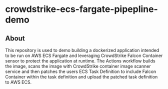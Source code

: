 # crowdstrike-ecs-fargate-pipepline-demo

## About
This repository is used to demo building a dockerized application intended to be run on AWS ECS Fargate and leveraging CrowdStrike Falcon Container sensor to protect the application at runtime. The Actions workflow builds the image, scans the image with CrowdStrike container image scanner service and then patches the users ECS Task Definition to include Falcon Container within the task definition and upload the patched task definition to AWS ECS.